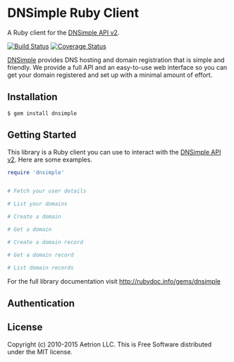 # DNSimple Ruby Client

A Ruby client for the [DNSimple API v2](https://developer.dnsimple.com/v2/).

[![Build Status](https://travis-ci.org/aetrion/dnsimple-ruby.svg?branch=api-v2)](https://travis-ci.org/aetrion/dnsimple-ruby)
[![Coverage Status](https://img.shields.io/coveralls/aetrion/dnsimple-ruby.svg)](https://coveralls.io/r/aetrion/dnsimple-ruby?branch=api-v2)

[DNSimple](https://dnsimple.com/) provides DNS hosting and domain registration that is simple and friendly.
We provide a full API and an easy-to-use web interface so you can get your domain registered and set up with a minimal amount of effort.


## Installation

```
$ gem install dnsimple
```

## Getting Started

This library is a Ruby client you can use to interact with the [DNSimple API v2](https://developer.dnsimple.com/v2/). Here are some examples.

```ruby
require 'dnsimple'


# Fetch your user details

# List your domains

# Create a domain

# Get a domain

# Create a domain record

# Get a domain record

# List domain records
```

For the full library documentation visit http://rubydoc.info/gems/dnsimple


## Authentication


## License

Copyright (c) 2010-2015 Aetrion LLC. This is Free Software distributed under the MIT license.
